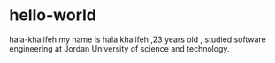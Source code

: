 # hello-world
hala-khalifeh
my name is hala khalifeh ,23 years old , studied software engineering at Jordan University of science and technology.
